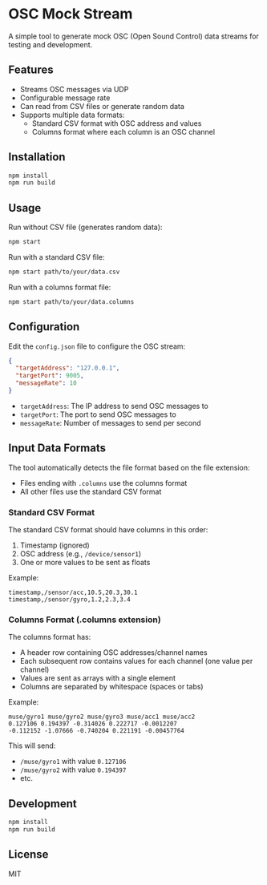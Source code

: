 # OSC Mock Stream

A simple tool to generate mock OSC (Open Sound Control) data streams for testing and development.

## Features

- Streams OSC messages via UDP
- Configurable message rate
- Can read from CSV files or generate random data
- Supports multiple data formats:
  - Standard CSV format with OSC address and values
  - Columns format where each column is an OSC channel

## Installation

```bash
npm install
npm run build
```

## Usage

Run without CSV file (generates random data):
```bash
npm start
```

Run with a standard CSV file:
```bash
npm start path/to/your/data.csv
```

Run with a columns format file:
```bash
npm start path/to/your/data.columns
```

## Configuration

Edit the `config.json` file to configure the OSC stream:

```json
{
  "targetAddress": "127.0.0.1", 
  "targetPort": 9005,           
  "messageRate": 10            
}
```

- `targetAddress`: The IP address to send OSC messages to
- `targetPort`: The port to send OSC messages to
- `messageRate`: Number of messages to send per second

## Input Data Formats

The tool automatically detects the file format based on the file extension:
- Files ending with `.columns` use the columns format
- All other files use the standard CSV format

### Standard CSV Format

The standard CSV format should have columns in this order:

1. Timestamp (ignored)
2. OSC address (e.g., `/device/sensor1`)
3. One or more values to be sent as floats

Example:
```
timestamp,/sensor/acc,10.5,20.3,30.1
timestamp,/sensor/gyro,1.2,2.3,3.4
```

### Columns Format (.columns extension)

The columns format has:
- A header row containing OSC addresses/channel names
- Each subsequent row contains values for each channel (one value per channel)
- Values are sent as arrays with a single element
- Columns are separated by whitespace (spaces or tabs)

Example:
```
muse/gyro1 muse/gyro2 muse/gyro3 muse/acc1 muse/acc2
0.127106 0.194397 -0.314026 0.222717 -0.0012207
-0.112152 -1.07666 -0.740204 0.221191 -0.00457764
```

This will send:
- `/muse/gyro1` with value `0.127106`
- `/muse/gyro2` with value `0.194397`
- etc.

## Development

```bash
npm install
npm run build
```

## License

MIT